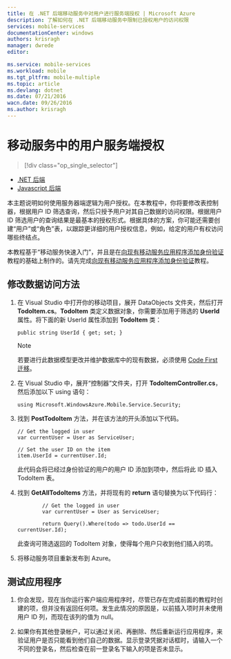 ```yaml
---
title: 在 .NET 后端移动服务中对用户进行服务端授权 | Microsoft Azure
description: 了解如何在 .NET 后端移动服务中限制已授权用户的访问权限
services: mobile-services
documentationCenter: windows
authors: krisragh
manager: dwrede
editor: 

ms.service: mobile-services
ms.workload: mobile
ms.tgt_pltfrm: mobile-multiple
ms.topic: article
ms.devlang: dotnet
ms.date: 07/21/2016
wacn.date: 09/26/2016
ms.author: krisragh
---
```


# 移动服务中的用户服务端授权
> [!div class="op_single_selector"]
- [.NET 后端](./mobile-services-dotnet-backend-service-side-authorization.md)
- [Javascript 后端](./mobile-services-javascript-backend-service-side-authorization.md)

本主题说明如何使用服务器端逻辑为用户授权。在本教程中，你将要修改表控制器，根据用户 ID 筛选查询，然后只授予用户对其自己数据的访问权限。根据用户 ID 筛选用户的查询结果是最基本的授权形式。根据具体的方案，你可能还需要创建“用户”或“角色”表，以跟踪更详细的用户授权信息，例如，给定的用户有权访问哪些终结点。

本教程基于“移动服务快速入门”，并且是在[向现有移动服务应用程序添加身份验证]教程的基础上制作的。请先完成[向现有移动服务应用程序添加身份验证]教程。

## <a name="register-scripts"></a>修改数据访问方法

1. 在 Visual Studio 中打开你的移动项目，展开 DataObjects 文件夹，然后打开 **TodoItem.cs**。**TodoItem** 类定义数据对象，你需要添加用于筛选的 **UserId** 属性。将下面的新 UserId 属性添加到 **TodoItem** 类：

    ```
    public string UserId { get; set; }
    ```

    >[!NOTE]
    > 若要进行此数据模型更改并维护数据库中的现有数据，必须使用 [Code First 迁移](./mobile-services-dotnet-backend-how-to-use-code-first-migrations.md)。

2. 在 Visual Studio 中，展开“控制器”文件夹，打开 **TodoItemController.cs**，然后添加以下 using 语句：

    ```
    using Microsoft.WindowsAzure.Mobile.Service.Security;
    ```

3. 找到 **PostTodoItem** 方法，并在该方法的开头添加以下代码。

    ```
    // Get the logged in user
    var currentUser = User as ServiceUser;

    // Set the user ID on the item
    item.UserId = currentUser.Id;
    ```

    此代码会将已经过身份验证的用户的用户 ID 添加到项中，然后将此 ID 插入 TodoItem 表。

4. 找到 **GetAllTodoItems** 方法，并将现有的 **return** 语句替换为以下代码行：

    ```
            // Get the logged in user
            var currentUser = User as ServiceUser;

            return Query().Where(todo => todo.UserId == currentUser.Id);
    ```
    此查询可筛选返回的 TodoItem 对象，使得每个用户只收到他们插入的项。

5. 将移动服务项目重新发布到 Azure。

## <a name="test-app"></a>测试应用程序

1. 你会发现，现在当你运行客户端应用程序时，尽管已存在完成前面的教程时创建的项，但并没有返回任何项。发生此情况的原因是，以前插入项时并未使用用户 ID 列，而现在该列的值为 null。

2. 如果你有其他登录帐户，可以通过关闭、再删除、然后重新运行应用程序，来验证用户是否只能看到他们自己的数据。显示登录凭据对话框时，请输入一个不同的登录名，然后检查在前一登录名下输入的项是否未显示。

<!-- Anchors. -->
[Register server scripts]: #register-scripts
[Next Steps]: #next-steps

<!-- Images. -->

[3]: ./media/mobile-services-dotnet-backend-ios-authorize-users-in-scripts/mobile-quickstart-startup-ios.png

<!-- URLs. -->
[向现有移动服务应用程序添加身份验证]: ./mobile-services-dotnet-backend-ios-get-started-users.md

<!---HONumber=Mooncake_0118_2016-->